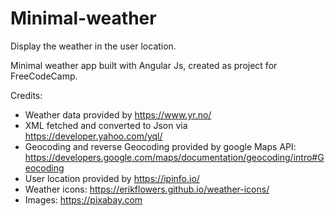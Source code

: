 # Minimal-weather

Display the weather in the user location.


Minimal weather app built with Angular Js, created as project for FreeCodeCamp.

Credits:
- Weather data provided by https://www.yr.no/
- XML fetched and converted to Json via https://developer.yahoo.com/yql/
- Geocoding and reverse Geocoding provided by google Maps API: https://developers.google.com/maps/documentation/geocoding/intro#Geocoding
- User location provided by https://ipinfo.io/
- Weather icons: https://erikflowers.github.io/weather-icons/
- Images: https://pixabay.com